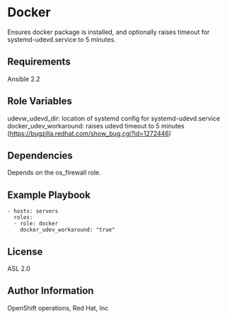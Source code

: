 Docker
=========

Ensures docker package is installed, and optionally raises timeout for systemd-udevd.service to 5 minutes.

Requirements
------------

Ansible 2.2

Role Variables
--------------

udevw_udevd_dir: location of systemd config for systemd-udevd.service
docker_udev_workaround: raises udevd timeout to 5 minutes (https://bugzilla.redhat.com/show_bug.cgi?id=1272446)

Dependencies
------------

Depends on the os_firewall role.

Example Playbook
----------------

    - hosts: servers
      roles:
      - role: docker
        docker_udev_workaround: "true"

License
-------

ASL 2.0

Author Information
------------------

OpenShift operations, Red Hat, Inc
